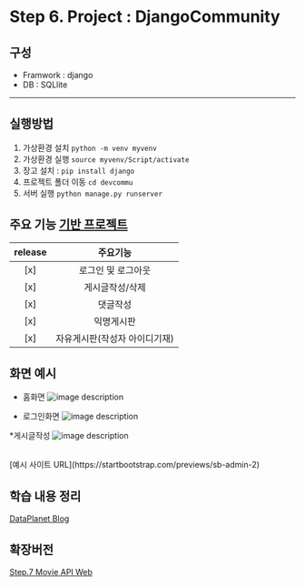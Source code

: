 # Step 6. Project : DjangoCommunity
## 구성
- Framwork : django
- DB : SQLlite
------


## 실행방법
<!-- Code -->
1. 가상환경 설치 `python -m venv myvenv`
2. 가상환경 실행 `source myvenv/Script/activate`
3. 장고 설치 : `pip install django`
4. 프로젝트 폴더 이동 `cd devcommu`
5. 서버 실행 `python manage.py runserver`

## 주요 기능 [기반 프로젝트](https://github.com/LEEJUNB/DjangoBlog)
<!-- Table -->
|release|주요기능|
|:--:|:--:|
|[x]|로그인 및 로그아웃|
|[x]|게시글작성/삭제|
|[x]|댓글작성|
|[x]|익명게시판|
|[x]|자유게시판(작성자 아이디기재)|

## 화면 예시
<!-- Image -->
* 홈화면
![image description](https://img1.daumcdn.net/thumb/R1280x0/?scode=mtistory2&fname=https%3A%2F%2Fblog.kakaocdn.net%2Fdn%2FkNFpb%2Fbtq2b0RZsPz%2F9L9j7XSXj6K6uyDmyrZLk1%2Fimg.png)

* 로그인화면
![image description](https://img1.daumcdn.net/thumb/R1280x0/?scode=mtistory2&fname=https%3A%2F%2Fblog.kakaocdn.net%2Fdn%2FzosV1%2Fbtq1WKaVRgV%2FP01VNJqsjiK8Ee49WSkdbK%2Fimg.png)

*게시글작성 
![image description](https://img1.daumcdn.net/thumb/R1280x0/?scode=mtistory2&fname=https%3A%2F%2Fblog.kakaocdn.net%2Fdn%2FooEzO%2Fbtq2cl2EA56%2FF1KC9b2Jc6x5UPUccDghgk%2Fimg.png)

<br/>
[예시 사이트 URL](https://startbootstrap.com/previews/sb-admin-2)

## 학습 내용 정리
[DataPlanet Blog](https://0ver-grow.tistory.com/category/%E2%97%8F%20Service%20%28Private%29/Django%20Web%202021.02)

## 확장버전
[Step.7 Movie API Web](https://github.com/LEEJUNB/API_WebService)
